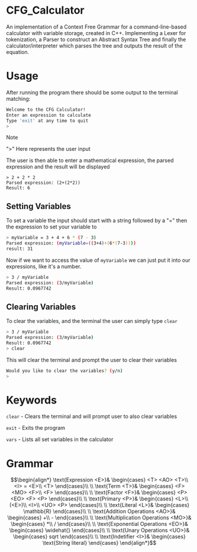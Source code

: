 # CFG_Calculator
An implementation of a Context Free Grammar for a command-line-based calculator with variable storage, created in C++. Implementing a Lexer for tokenization, a Parser to construct an Abstract Syntax Tree and finally the calculator/interpreter which parses the tree and outputs the result of the equation.

# Usage
After running the program there should be some output to the terminal matching:
```bash
Welcome to the CFG Calculator!
Enter an expression to calculate
Type 'exit' at any time to quit
>
```

> [!NOTE] 
> ">" Here represents the user input


The user is then able to enter a mathematical expression, the parsed expression and the result will be displayed
```
> 2 + 2 * 2
Parsed expression: (2+(2*2))
Result: 6
```
## Setting Variables
To set a variable the input should start with a string followed by a "=" then the expression to set your variable to
```bash
> myVariable = 3 + 4 + 6 * (7 - 3)
Parsed expression: (myVariable=((3+4)+(6*(7-3))))
result: 31
```
Now if we want to access the value of `myVariable` we can just put it into our expressions, like it's a number.
```bash
> 3 / myVariable
Parsed expression: (3/myVariable)
Result: 0.0967742
```
## Clearing Variables
To clear the variables, and the terminal the user can simply type `clear`
```bash
> 3 / myVariable
Parsed expression: (3/myVariable)
Result: 0.0967742
> clear
```
This will clear the terminal and prompt the user to clear their variables
```bash
Would you like to clear the variables? (y/n)
> 
```

# Keywords
`clear` - Clears the terminal and will prompt user to also clear variables

`exit` - Exits the program

`vars` - Lists all set variables in the calculator

# Grammar

```math
\begin{align*}

\text{Expression <E>}&
\begin{cases}
    <T> <AO> <T>\\
    <I> = <E>\\
    <T>
\end{cases}\\
\\


\text{Term <T>}&
\begin{cases}
    <F> <MO> <F>\\
    <F>
\end{cases}\\
\\


\text{Factor <F>}&
\begin{cases}
    <P> <EO> <F>
    <P>
\end{cases}\\
\\


\text{Primary <P>}&
\begin{cases}
    <L>\\
    (<E>)\\
    <I>\\
    <UO> <P>
\end{cases}\\
\\

\text{Literal <L>}&
\begin{cases}
    \mathbb{R}
\end{cases}\\
\\


\text{Addition Operations <AO>}&
\begin{cases}
    +\\
    -
\end{cases}\\
\\

\text{Multiplication Operations <MO>}&
\begin{cases}
    *\\
    /
\end{cases}\\
\\

\text{Exponential Operations <EO>}&
\begin{cases}
    \widehat{}

\end{cases}\\
\\
\text{Unary Operations <UO>}&
\begin{cases}
    sqrt
\end{cases}\\
\\

\text{Indetifier <I>}&
\begin{cases}
    \text{String literal}
\end{cases}

\end{align*}
```
